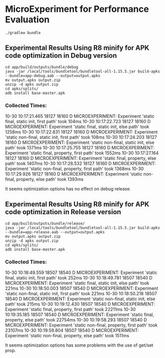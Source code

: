 # MicroExperiment for Performance Evaluation

`./gradlew bundle`

## Experimental Results Using R8 minify for APK code optimization in Debug version

```
cd app/build/outputs/bundle/debug
java -jar /local/tools/bundletool/bundletool-all-1.15.5.jar build-apks --bundle=app-debug.aab --output=output.apks
mv output.apks output.zip
unzip -d apks output.zip
cd apks/splits/
adb install base-master.apk
```

### Collected Times:

10-30 10:17:21.465 18127 18160 D MICROEXPERIMENT: Experiment 'static final, static init, first path' took 104ms
10-30 10:17:22.723 18127 18160 D MICROEXPERIMENT: Experiment 'static final, static init, else path' took 1258ms
10-30 10:17:22.831 18127 18160 D MICROEXPERIMENT: Experiment 'static non-final, static init, first path' took 108ms
10-30 10:17:24.203 18127 18160 D MICROEXPERIMENT: Experiment 'static non-final, static init, else path' took 1371ms
10-30 10:17:25.755 18127 18160 D MICROEXPERIMENT: Experiment 'static final, property, first path' took 1552ms
10-30 10:17:27.164 18127 18160 D MICROEXPERIMENT: Experiment 'static final, property, else path' took 1407ms
10-30 10:17:28.532 18127 18160 D MICROEXPERIMENT: Experiment 'static non-final, property, first path' took 1368ms
10-30 10:17:29.926 18127 18160 D MICROEXPERIMENT: Experiment 'static non-final, property, else path' took 1393ms

It seems optimization options has no effect on debug release.

## Experimental Results Using R8 minify for APK code optimization in Release version

```
cd app/build/outputs/bundle/release/
java -jar /local/tools/bundletool/bundletool-all-1.15.5.jar build-apks --bundle=app-release.aab --output=output.apks
mv output.apks output.zip
unzip -d apks output.zip
cd apks/splits/
adb install base-master.apk
```
### Collected Times:

10-30 10:18:49.559 18507 18540 D MICROEXPERIMENT: Experiment 'static final, static init, first path' took 252ms
10-30 10:18:49.781 18507 18540 D MICROEXPERIMENT: Experiment 'static final, static init, else path' took 221ms
10-30 10:18:50.003 18507 18540 D MICROEXPERIMENT: Experiment 'static non-final, static init, first path' took 221ms
10-30 10:18:50.218 18507 18540 D MICROEXPERIMENT: Experiment 'static non-final, static init, else path' took 215ms
10-30 10:19:12.430 18507 18540 D MICROEXPERIMENT: Experiment 'static final, property, first path' took 22211ms
10-30 10:19:35.185 18507 18540 D MICROEXPERIMENT: Experiment 'static final, property, else path' took 22754ms
10-30 10:19:58.293 18507 18540 D MICROEXPERIMENT: Experiment 'static non-final, property, first path' took 23107ms
10-30 10:19:59.804 18507 18540 D MICROEXPERIMENT: Experiment 'static non-final, property, else path' took 1511ms

It seems optimization options has some problems with the use of get/set prop.